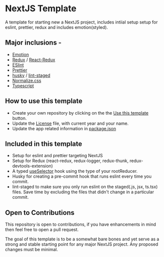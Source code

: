 # NextJS Template

A template for starting new a NextJS project, includes intiial setup setup for eslint, prettier, redux and includes emotion(styled).

## Major inclusions -

- [Emotion](https://emotion.sh/docs/introduction)
- [Redux](https://redux.js.org/) / [React-Redux](https://react-redux.js.org/)
- [ESlint](https://eslint.org/)
- [Prettier](https://prettier.io/)
- [husky](https://github.com/typicode/husky) / [lint-staged](https://github.com/okonet/lint-staged#readme)
- [Normalize.css](https://necolas.github.io/normalize.css/)
- [Typescript](https://www.typescriptlang.org/)

## How to use this template

- Create your own repository by clicking on the the [Use this template](https://github.com/arpit73/NextJS-Template/generate) button.
- Update the [License](./LICENSE) file, with current year and your name.
- Update the app related information in [package.json](./package.json)

## Included in this template

- Setup for eslint and prettier targeting NextJS
- Setup for Redux (react-redux, redux-logger, redux-thunk, redux-devtools-extension)
- A typed [useSelector](./utils/useSelector.ts) hook using the type of your rootReducer.
- Husky for creating a pre-commit hook that runs eslint every time you commit.
- lint-staged to make sure you only run eslint on the staged(.js, jsx, ts.tsx) files. Save time by excluding the files that didn't change in a particular commit.

## Open to Contributions

This repository is open to contributions, if you have enhancements in mind then feel free to open a pull request.

The goal of this template is to be a somewhat bare bones and yet serve as a strong and stable starting point for any major NextJS project. Any proposed changes must be minimal.
